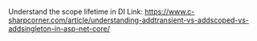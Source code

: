 Understand the scope lifetime in DI
Link: https://www.c-sharpcorner.com/article/understanding-addtransient-vs-addscoped-vs-addsingleton-in-asp-net-core/
